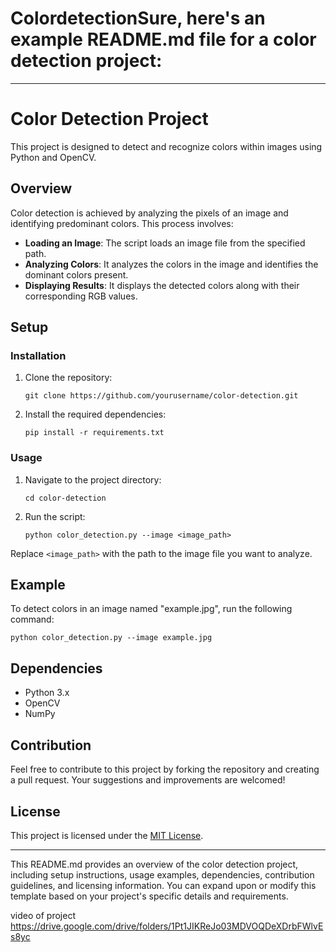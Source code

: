 # ColordetectionSure, here's an example README.md file for a color detection project:

---

# Color Detection Project

This project is designed to detect and recognize colors within images using Python and OpenCV.

## Overview

Color detection is achieved by analyzing the pixels of an image and identifying predominant colors. This process involves:

- **Loading an Image**: The script loads an image file from the specified path.
- **Analyzing Colors**: It analyzes the colors in the image and identifies the dominant colors present.
- **Displaying Results**: It displays the detected colors along with their corresponding RGB values.

## Setup

### Installation

1. Clone the repository:

    ```
    git clone https://github.com/yourusername/color-detection.git
    ```

2. Install the required dependencies:

    ```
    pip install -r requirements.txt
    ```

### Usage

1. Navigate to the project directory:

    ```
    cd color-detection
    ```

2. Run the script:

    ```
    python color_detection.py --image <image_path>
    ```

Replace `<image_path>` with the path to the image file you want to analyze.

## Example

To detect colors in an image named "example.jpg", run the following command:

```
python color_detection.py --image example.jpg
```

## Dependencies

- Python 3.x
- OpenCV
- NumPy

## Contribution

Feel free to contribute to this project by forking the repository and creating a pull request. Your suggestions and improvements are welcomed!

## License

This project is licensed under the [MIT License](LICENSE).

---

This README.md provides an overview of the color detection project, including setup instructions, usage examples, dependencies, contribution guidelines, and licensing information. You can expand upon or modify this template based on your project's specific details and requirements.

video of project
https://drive.google.com/drive/folders/1Pt1JIKReJo03MDVOQDeXDrbFWlvEs8yc
